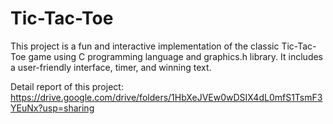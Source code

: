 # Tic-Tac-Toe
This project is a fun and interactive implementation of the classic Tic-Tac-Toe game using C programming language and graphics.h library. It includes a user-friendly interface, timer, and winning text. 

Detail report of this project: 
https://drive.google.com/drive/folders/1HbXeJVEw0wDSIX4dL0mfS1TsmF3YEuNx?usp=sharing
